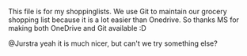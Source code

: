This file is for my shoppinglists. We use Git to maintain our grocery shopping list because it is a lot easier than Onedrive.
So thanks MS for making both OneDrive and Git available :D 

@Jurstra yeah it is much nicer, but can't we try something else?  
